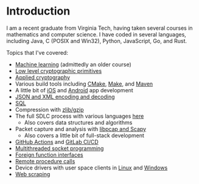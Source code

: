 # Introduction

I am a recent graduate from Virginia Tech, having taken several courses in mathematics and computer science. I have coded in several languages, including Java, C (POSIX and Win32), Python, JavaScript, Go, and Rust.

Topics that I've covered:

- [Machine learning](https://github.com/chrislattman/coursera-ml) (admittedly an older course)
- [Low level cryptographic primitives](https://github.com/chrislattman/Cryptography)
- [Applied cryptography](https://github.com/chrislattman/test-crypto)
- Various build tools including [CMake](https://github.com/chrislattman/test-cmake), [Make](https://github.com/chrislattman/test-make), and [Maven](https://github.com/chrislattman/datastructuresmvn)
- A little bit of [iOS](https://github.com/chrislattman/scrumdinger) and [Android](https://github.com/chrislattman/tiptime) app development
- [JSON and XML encoding and decoding](https://github.com/chrislattman/test-json-xml)
- [SQL](https://github.com/chrislattman/test-sql)
- Compression with [zlib/gzip](https://github.com/chrislattman/test-zlib-gzip)
- The full SDLC process with various languages [here](https://github.com/chrislattman/DataStructures)
  - Also covers data structures and algorithms
- Packet capture and analysis with [libpcap and Scapy](https://github.com/chrislattman/test-scapy)
  - Also covers a little bit of full-stack development
- [GitHub Actions](https://github.com/chrislattman/blogging-project) and [GitLab CI/CD](https://gitlab.com/chrislattman/blogging-project)
- [Multithreaded socket programming](https://github.com/chrislattman/webserver)
- [Foreign function interfaces](https://github.com/chrislattman/test-ffi)
- [Remote procedure calls](https://github.com/chrislattman/test-rpc)
- Device drivers with user space clients in [Linux](https://github.com/chrislattman/test-ioctl) and [Windows](https://github.com/chrislattman/test-deviceiocontrol)
- [Web scraping](https://github.com/chrislattman/red-alert)

<!--
**chrislattman/chrislattman** is a ✨ _special_ ✨ repository because its `README.md` (this file) appears on your GitHub profile.

Here are some ideas to get you started:

- 🔭 I’m currently working on ...
- 🌱 I’m currently learning ...
- 👯 I’m looking to collaborate on ...
- 🤔 I’m looking for help with ...
- 💬 Ask me about ...
- 📫 How to reach me: ...
- 😄 Pronouns: ...
- ⚡ Fun fact: ...
-->
